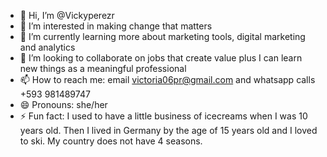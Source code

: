 - 👋 Hi, I’m @Vickyperezr
- 👀 I’m interested in making change that matters
- 🌱 I’m currently learning more about marketing tools, digital marketing and analytics
- 💞️ I’m looking to collaborate on jobs that create value plus I can learn new things as a meaningful professional 
- 📫 How to reach me: email victoria06pr@gmail.com and whatsapp calls +593 981489747
- 😄 Pronouns: she/her
- ⚡ Fun fact: I used to have a little business of icecreams when I was 10 years old. Then I lived in Germany by the age of 15 years old and I loved to ski. My country does not have 4 seasons.

<!---
Vickyperezr/Vickyperezr is a ✨ special ✨ repository because its `README.md` (this file) appears on your GitHub profile.
You can click the Preview link to take a look at your changes.
--->
